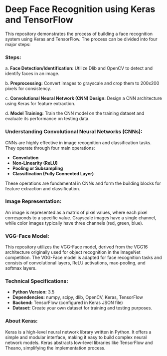 # Deep Face Recognition using Keras and TensorFlow

This repository demonstrates the process of building a face recognition system using Keras and TensorFlow. The process can be divided into four major steps:

### Steps:
a. **Face Detection/Identification:** Utilize Dlib and OpenCV to detect and identify faces in an image.

b. **Preprocessing:** Convert images to grayscale and crop them to 200x200 pixels for consistency.

c. **Convolutional Neural Network (CNN) Design:** Design a CNN architecture using Keras for feature extraction.

d. **Model Training:** Train the CNN model on the training dataset and evaluate its performance on testing data.

### Understanding Convolutional Neural Networks (CNNs):
CNNs are highly effective in image recognition and classification tasks. They operate through four main operations:
- **Convolution**
- **Non-Linearity (ReLU)**
- **Pooling or Subsampling**
- **Classification (Fully Connected Layer)**

These operations are fundamental in CNNs and form the building blocks for feature extraction and classification.

### Image Representation:
An image is represented as a matrix of pixel values, where each pixel corresponds to a specific value. Grayscale images have a single channel, while color images typically have three channels (red, green, blue).

### VGG-Face Model:
This repository utilizes the VGG-Face model, derived from the VGG16 architecture originally used for object recognition in the ImageNet competition. The VGG-Face model is adapted for face recognition tasks and consists of convolutional layers, ReLU activations, max-pooling, and softmax layers.

### Technical Specifications:
- **Python Version:** 3.5
- **Dependencies:** numpy, scipy, dlib, OpenCV, Keras, TensorFlow
- **Backend:** TensorFlow (configured in Keras JSON file)
- **Dataset:** Create your own dataset for training and testing purposes.

### About Keras:
Keras is a high-level neural network library written in Python. It offers a simple and modular interface, making it easy to build complex neural network models. Keras abstracts low-level libraries like TensorFlow and Theano, simplifying the implementation process.
